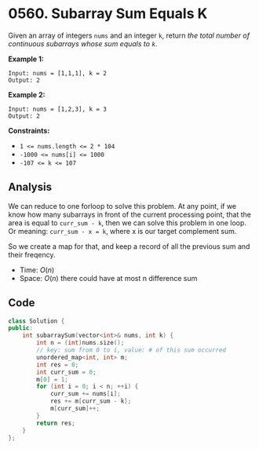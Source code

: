 # 0560. Subarray Sum Equals K

Given an array of integers `nums` and an integer `k`, return *the total number of continuous subarrays whose sum equals to `k`*.

 

**Example 1:**

```
Input: nums = [1,1,1], k = 2
Output: 2
```

**Example 2:**

```
Input: nums = [1,2,3], k = 3
Output: 2
```

 

**Constraints:**

- `1 <= nums.length <= 2 * 104`
- `-1000 <= nums[i] <= 1000`
- `-107 <= k <= 107`

## Analysis

We can reduce to one forloop to solve this problem. At any point, if we know how many subarrays in front of the current processing point, that the area is equal to `curr_sum - k`, then we can solve this problem in one loop. Or meaning: `curr_sum - x = k`, where x is our target complement sum.

So we create a map for that, and keep a record of all the previous sum and their freqency.

* Time: $O(n)$
* Space: $O(n)$ there could have at most n difference sum

## Code

```c++
class Solution {
public:
    int subarraySum(vector<int>& nums, int k) {
        int n = (int)nums.size();
        // key: sum from 0 to i, value: # of this sum occurred
        unordered_map<int, int> m;
        int res = 0;
        int curr_sum = 0;
        m[0] = 1;
        for (int i = 0; i < n; ++i) {
            curr_sum += nums[i];
            res += m[curr_sum - k];
            m[curr_sum]++;
        }
        return res;
    }
};

```

